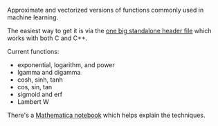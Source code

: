 Approximate and vectorized versions of functions commonly used in machine learning.

The easiest way to get it is via the [one big standalone header file](http://fastapprox.googlecode.com/svn/trunk/fastapprox/src/fastonebigheader.h) which works with both C and C++.

Current functions:

  * exponential, logarithm, and power
  * lgamma and digamma
  * cosh, sinh, tanh
  * cos, sin, tan
  * sigmoid and erf
  * Lambert W

There's a [Mathematica notebook](http://fastapprox.googlecode.com/svn/trunk/fastapprox/tests/fastapprox.nb) which helps explain the techniques.